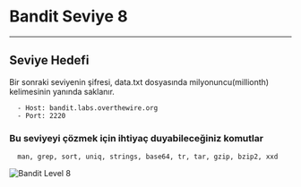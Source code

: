 
# Bandit Seviye 8

---

## Seviye Hedefi

Bir sonraki seviyenin şifresi, data.txt dosyasında milyonuncu(millionth) kelimesinin yanında saklanır.

``` {.sh}
  - Host: bandit.labs.overthewire.org
  - Port: 2220
```

### Bu seviyeyi çözmek için ihtiyaç duyabileceğiniz komutlar

``` {.sh}
  man, grep, sort, uniq, strings, base64, tr, tar, gzip, bzip2, xxd
```

![Bandit Level 8](https://cdn.bulutbilisimciler.com/public/images/bandit/Bandit8.png)
